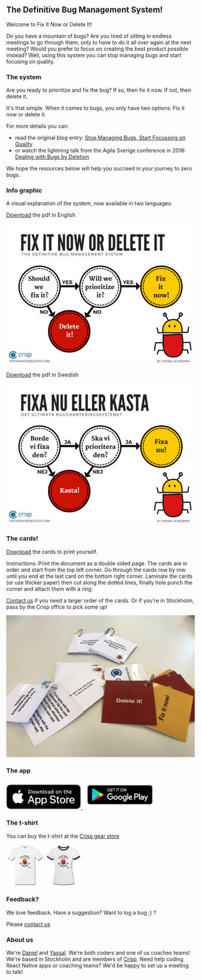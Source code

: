 ## The Definitive Bug Management System!

Welcome to Fix It Now or Delete It!

Do you have a mountain of bugs? Are you tired of sitting in endless meetings to go through them, only to have to do it all over again at the next meeting? Would you prefer to focus on creating the best product possible instead? Well, using this system you can stop managing bugs and start focusing on quality.

### The system
Are you ready to prioritize and fix the bug? If so, then fix it now.
If not, then delete it.

It's that simple. When it comes to bugs, you only have two options: Fix it now or delete it.

For more details you can:
 * read the original blog entry: <a href="https://blog.crisp.se/2018/02/05/yassalsundman/stop-managing-bugs-start-focusing-on-quality" target="_blank">Stop Managing Bugs, Start Focussing on Quality</a>
 * or watch the lightning talk from the Agila Sverige conference in 2018:  <a href="https://agilasverige.solidtango.com/video/dealing-with-bugs-by-deletion" target="_blank">Dealing with Bugs by Deletion</a>

We hope the resources below will help you succeed in your journey to zero bugs.

### Info graphic

A visual explanation of the system, now available in two languages:

<a href="https://ydsundman.github.io/FixItNowOrDeleteIt/images/info-graphic-bug-en.pdf" target="_blank" >Download</a> the pdf in English

![Info graphic explaing the bug management system, fix it now or delete it in English](images/info-graphic-en.png)

<a href="https://ydsundman.github.io/FixItNowOrDeleteIt/images/info-graphic-bug-sv.pdf" target="_blank" >Download</a> the pdf in Swedish

![Info graphic explaing the bug management system, fix it now or delete it in Swedish](images/info-graphic-sv.png)


### The cards!

<a href="https://ydsundman.github.io/FixItNowOrDeleteIt/images/BugSystem.pdf" onclick="trackDownloadLink('https://ydsundman.github.io/FixItNowOrDeleteIt/images/BugSystem.pdf'); return false;"  >Download</a> the cards to print yourself.

Instructions: Print the document as a double sided page. The cards are in order and start from the top left corner. Go through the cards row by row until you end at the last card on the bottom right corner. Laminate the cards (or use thicker paper) then cut along the dotted lines, finally hole punch the corner and attach them with a ring.

[Contact us](mailto:fixitnowordeleteit@yds.se) if you need a larger order of the cards. Or if you're in Stockholm, pass by the Crisp office to pick some up!

![The cards, square shaped with a bookring holding them together](images/cards.jpg)


### The app

<a href="https://itunes.apple.com/us/app/fix-it-now-or-delete-it/id1390222365?ls=1&mt=8" target="_blank">
	<img alt="Fix It Now or Delete It on the App Store" src="/images/apple-app-store-badge.svg" width="200px">
</a>

<a href="https://play.google.com/store/apps/details?id=se.yds.dbms" target="_blank">
	<img alt="Fix It Now or Delete It on Google Play" src="/images/google-play-badge.png" width="200px">
</a>

### The t-shirt
You can buy the t-shirt at the [Crisp gear store](https://shop.spreadshirt.se/crispgear)

<p>
<img alt="White t-shirt with the logo picturing a bug and the text - Fix it now or delete it" src="/images/tshirt-white.png" width="100px">
<img alt="White t-shirt with black collar with the logo picturing a bug and the text - Fix it now or delete it" src="/images/tshirt-blackrim.png" width="100px">
</p>


### Feedback?
We love feedback. Have a suggestion? Want to log a bug ;) ?

Please [contact us](mailto:fixitnowordeleteit@yds.se)

### About us
We're [Daniel](https://www.crisp.se/konsulter/daniel-sundman) and [Yassal](https://www.crisp.se/konsulter/yassal-sundman). We're both coders and one of us coaches teams! We're based in Stockholm and are members of [Crisp](https://www.crisp.se). Need help coding React Native apps or coaching teams? We'd be happy to set up a meeting to talk!
